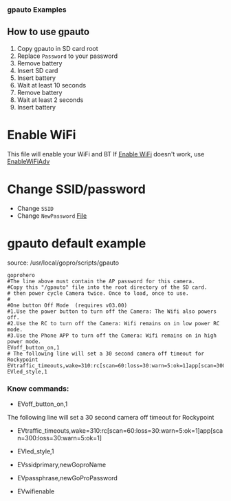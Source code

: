 ### gpauto Examples

## How to use gpauto

1) Copy gpauto in SD card root
2) Replace `Password` to your password
3) Remove battery
4) Insert SD card
5) Insert battery
6) Wait at least 10 seconds
7) Remove battery
8) Wait at least 2 seconds
9) Insert battery

# Enable WiFi
This file will enable your WiFi and BT
If [Enable WiFi](EnableWiFi/gpauto) doesn't work, use [EnableWiFiAdv](EnableWiFiAdv/gpauto)

# Change SSID/password
- Change `SSID`
- Change `NewPassword` 
[File](ChangeWiFiSettings/gpauto)

# gpauto default example
source: /usr/local/gopro/scripts/gpauto

```
goprohero
#The line above must contain the AP password for this camera.
#Copy this "/gpauto" file into the root directory of the SD card.
# then power cycle Camera twice. Once to load, once to use.
#
#One button Off Mode  (requires v03.00)
#1.Use the power button to turn off the Camera: The Wifi also powers off.
#2.Use the RC to turn off the Camera: Wifi remains on in low power RC mode.
#3.Use the Phone APP to turn off the Camera: Wifi remains on in high power mode.
EVoff_button_on,1
# The following line will set a 30 second camera off timeout for Rockypoint
EVtraffic_timeouts,wake=310:rc[scan=60:loss=30:warn=5:ok=1]app[scan=300:loss=30:warn=5:ok=1]
EVled_style,1
```


### Know commands:

- EVoff_button_on,1

The following line will set a 30 second camera off timeout for Rockypoint
- EVtraffic_timeouts,wake=310:rc[scan=60:loss=30:warn=5:ok=1]app[scan=300:loss=30:warn=5:ok=1]
- EVled_style,1

- EVssidprimary,newGoproName
- EVpassphrase,newGoProPassword

- EVwifienable